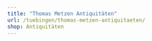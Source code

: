```yaml
---
title: "Thomas Metzen Antiquitäten"
url: /tuebingen/thomas-metzen-antiquitaeten/
shop: Antiquitäten
---
```

